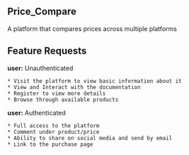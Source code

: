 ## Price_Compare

A platform that compares prices across multiple platforms

## Feature Requests

**user:** Unauthenticated

    * Visit the platform to view basic information about it
    * View and Interact with the documentation
    * Register to view more details
    * Browse through available products

**user:** Authenticated

    * Full access to the platform
    * Comment under product/price
    * Ability to share on social media and send by email
    * Link to the purchase page
